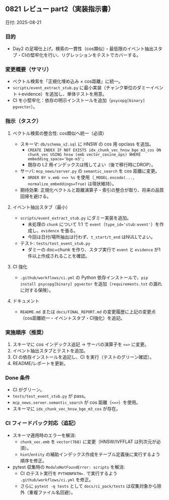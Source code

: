 ## 0821 レビュー part2（実装指示書）

日付: 2025-08-21

### 目的
- Day2 の足場仕上げ。検索の一貫性（cos類似）・最低限のイベント抽出スタブ・CIの堅牢化を行い、リグレッションをテストでカバーする。

### 変更概要（サマリ）
- ベクトル検索を「正規化埋め込み × cos距離」に統一。
- `scripts/event_extract_stub.py` に最小実装（チャンク単位のダミーイベント＋evidence）を追加し、単体テストを用意。
- CI を小堅牢化：依存の明示インストールを追加（`psycopg[binary] pgvector`）。

### 指示（タスク）
1) ベクトル検索の整合性: cos類似へ統一（必須）
   - スキーマ: `db/schema_v2.sql` に HNSW の cos 用 opclass を追加。
     - `CREATE INDEX IF NOT EXISTS idx_chunk_vec_hnsw_bge_m3_cos ON chunk_vec USING hnsw (emb vector_cosine_ops) WHERE embedding_space='bge-m3';`
     - 既存の L2 用インデックスは残してよい（後で移行時にDROP）。
   - サーバ: `mcp_news/server.py` の `semantic_search` を cos 距離に変更。
     - `ORDER BY v.emb <=> %s` を使用（`_MODEL.encode(..., normalize_embeddings=True)` は現状維持）。
   - 期待効果: 正規化ベクトルと距離演算子・索引の整合が取り、将来の品質回帰を避ける。

2) イベント抽出スタブ（最小）
   - `scripts/event_extract_stub.py` にダミー実装を追加。
     - 未処理の `chunk` について 1:1 で `event`（`type_id='stub:event'`）を作成し、`evidence` を張る。
     - 今回は日付/場所抽出は行わず、`t_start/t_end` はNULLでよい。
   - テスト: `tests/test_event_stub.py`
     - ダミーの doc+chunk を作り、スタブ実行で `event` と `evidence` が1件以上作成されることを確認。

3) CI 強化
   - `.github/workflows/ci.yml` の Python 依存インストールで、`pip install psycopg[binary] pgvector` を追加（`requirements.txt` の漏れに対する保険）。

4) ドキュメント
   - `README.md` または `docs/FINAL_REPORT.md` の変更履歴に上記の変更点（cos距離統一・イベントスタブ・CI強化）を追記。

### 実施順序（推奨）
1. スキーマに cos インデックス追記 → サーバの演算子を `<=>` に変更。
2. イベント抽出スタブとテストを追加。
3. CI の依存インストールを追記し、CI を実行（テストのグリーン確認）。
4. README/レポートを更新。

### Done 条件
- CI がグリーン。
- `tests/test_event_stub.py` が pass。
- `mcp_news.server.semantic_search` が cos 距離（`<=>`）を使用。
- スキーマに `idx_chunk_vec_hnsw_bge_m3_cos` が存在。

### CI フィードバック対応（追記）
- スキーマ適用時のエラーを解消:
  - `chunk_vec.emb` を `vector(768)` に変更（HNSW/IVFFLAT は列次元が必須）。
  - `hint`/`entity` の補助インデックス作成をテーブル定義後に実行するよう順序を修正。
- pytest 収集時の `ModuleNotFoundError: scripts` を解消:
  - CI のテスト実行を `PYTHONPATH=.` で実行するよう `.github/workflows/ci.yml` を修正。
  - さらに `pytest -q tests` として `docs/ci_pack/tests` は収集対象から除外（重複ファイル名回避）。
